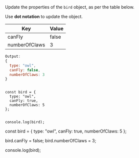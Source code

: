 Update the properties of the `bird` object,
as per the table below.

Use **dot notation** to update the object.

| Key           | Value |
| ------------- | ----- |
| canFly        | false |
| numberOfClaws | 3     |

```js
Output:
{
  type: "owl",
  canFly: false,
  numberOfClaws: 3
}
```
<codeblock language="javascript" type="exercise" testMode="fixedInput">
<code>
const bird = {
  type: "owl",
  canFly: true,
  numberOfClaws: 5
};

console.log(bird);
</code>

<solution>
const bird = {
  type: "owl",
  canFly: true,
  numberOfClaws: 5
};

bird.canFly = false;
bird.numberOfClaws = 3;

console.log(bird);
</solution>
</codeblock>
